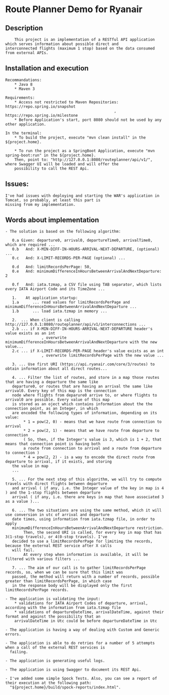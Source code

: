 # Route Planner Demo for Ryanair

## Description 

        This project is an implementation of a RESTful API application which serves information about possible direct and 
    interconnected flights (maximum 1 stop) based on the data consumed from external APIs.
    
## Installation and execution

    Recommandations:
        * Java 8
        * Maven 3
        
    Requirements:
        * Access not restricted to Maven Repositories: https://repo.spring.io/snapshot
                                                    , https://repo.spring.io/milestone
        * Before Application's start, port 8080 should not be used by any other application.
    
    In the terminal:
        * To build the project, execute "mvn clean install" in the ${project.home}.
        
        * To run the project as a SpringBoot Application, execute "mvn spring-boot:run" in the ${project.home}. 
        Then, point to: "http://127.0.0.1:8080/routeplanner/api/v1/", where Swagger UI will be loaded and will offer the
        possibility to call the REST Api.
    
## Issues:
    I've had issues with deploying and starting the WAR's application in Tomcat, so probably, at least this part is 
    missing from my implementation.

## Words about implementation

    - The solution is based on the following algorithm:
       
       0.a Given: departure0, arrival0, departureTime0, arrivalTime0, which are required ... 
       0.b   And: X-MIN-DIFF-IN-HOURS-ARRIVAL-NEXT-DEPARTURE, (optional) ...
       0.c   And: X-LIMIT-RECORDS-PER-PAGE (optional) ...
       
       0.d   And: limitRecordsPerPage: 50,
       0.e   And: minimumDifferenceInHoursBetweenArrivalAndNextDeparture: 2
       
       0.f   And: iata.tzmap, a CSV file using TAB separator, which lists every IATA Airport Code and its TimeZone ...
       
       1.    At application startup:
       1.a      ... read values for limitRecordsPerPage and minimumDifferenceInHoursBetweenArrivalAndNextDeparture ...
       1.b      ... load iata.tzmap in memory ...
       
       2.  ... When client is calling http://127.0.0.1:8080/routeplanner/api/v1/interconnections ...
       2.b ... if X-MIN-DIFF-IN-HOURS-ARRIVAL-NEXT-DEPARTURE header's value exists as an int
                    , overwrite minimumDifferenceInHoursBetweenArrivalAndNextDeparture with the new value...
       2.c ... if X-LIMIT-RECORDS-PER-PAGE header's value exists as an int
                    , overwrite limitRecordsPerPage with the new value ...
       
       3. ... Use first URI (https://api.ryanair.com/core/3/routes) to obtain information about all direct routes...
       
       4. ... Filter the list of routes, and store in a map those routes that are having a departure the same like 
       departure0, or routes that are having an arrival the same like arrival0. Every key of this map is the connection
       node where flights from deparure0 arrive to, or where flights to arrival0 are possible. Every value of this map 
       is stored as an oject which contains information about the the connection point, as an Integer, in which 
       are encoded the following types of information, depending on its value:
            * 1 = pow(2, 0) - means that we have route from connection to arrival
            * 2 = pow(2, 1) - means that we have route from departure to connection 
            ( So, then, if the Integer's value is 3, which is 1 + 2, that means that connection point is having both 
            a route from connection to arrival and a route from departure to connection )
            * 4 = pow(2, 2) - is a way to encode the direct route from departure to arrival, if it exists, and storing 
       the value in map 
       ...
       
       5. ... For the next step of this algorithm, we will try to compute travels with direct flights between departure
       and arrival ( if any, i.e. the Integer value of the key in map is 4 ) and the 1-stop flights between departure 
       arrival ( if any, i.e. there are keys in map that have associated 3 as a value )...
       
       6. ... The two situations are using the same method, which it will use conversion in utc of arrival and departure
       date times, using information from iata.tzmap file, in order to apply 
       minimumDifferenceInHoursBetweenArrivalAndNextDeparture restriction. 
            Then, the second URI is called, for every key in map that has 3(1-stop travels), or 4(0-stop travels). I've 
       decided to use a limitRecordsPerPage for limiting the records, because the external REST service after X calls 
       will fail.
            At every step when information is available, it will be filtered with various filters ...
            
       7. ... The aim of our call is to gather limitRecordsPerPage records, so, when we can be sure that this limit was
       passed, the method will return with a number of records, possible greater than limitRecordsPerPage, in which case
       in the response body will be displayed only the first limitRecordsPerPage records.
       
    - The application is validating the input:
        * validations for IATA Airport Codes of departure, arrival, according with the information from iata.tzmap file
        * validations of departureDateTime, arrivalDateTime, against their format and against the possibility that an 
        arrivalDateTime in Utc could be before departureDateTime in Utc
       
    - The application is having a way of dealing with Custom and Generic errors.
      
    - The application is able to do retries for a number of 5 attempts when a call of the external REST services is 
      failing.
      
    - The application is generating useful logs.  
      
    - The application is using Swagger to document its REST Api. 
      
    - I've added some simple Spock Tests. Also, you can see a report of their execution at the following path:
      "${project.home}/build/spock-reports/index.html".
          